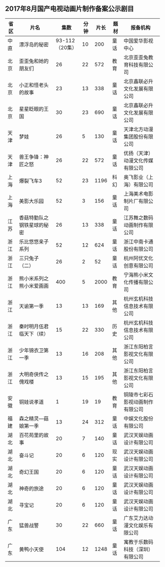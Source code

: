 ## 2017年8月国产电视动画片制作备案公示剧目
 省区 | 片名 | 集数 | 分钟 | 片长 | 题材 | 报备机构 
---|---|---|---|---|---|---
 中直 | 漂浮岛的秘密 | 93-112（20集） | 10 | 200 | 童话 | 中国爱华影视中心 
 北京 | 歪歪兔和她的朋友们 | 26 | 22 | 572 | 教育 | 北京歪歪兔教育科技有限公司 
 北京 | 小正和怪老头的故事 | 23 | 13 | 338 | 童话 | 北京鑫联必升文化发展有限公司 
 北京 | 星星眨眼的王国 | 30 | 23 | 690 | 童话 | 北京鑫联必升文化发展有限公司 
 天津 | 梦娃 | 26 | 5 | 130 | 童话 | 天津北方动漫集团股份有限公司 
 天津 | 兽王争锋：神匠之怒 | 26 | 22 | 572 | 童话 | 优扬（天津）动漫文化传媒有限公司 
 上海 | 爆裂飞车3 | 52 | 23 | 1196 | 科幻 | 奥飞影业（上海）有限公司 
 上海 | 美影大乐园 | 52 | 3 | 156 | 童话 | 上海美术电影制片厂有限公司 
 江苏 | 香菇特勤队之钢铁星球的秘密 | 26 | 13 | 338 | 童话 | 江苏舞之数码动画制作有限公司 
 浙江 | 乐比悠悠亲子系列 | 52 | 12 | 624 | 童话 | 浙江中南卡通股份有限公司 
 浙江 | 三只兔子（二） | 26 | 2 | 52 | 童话 | 杭州阿优文化创意有限公司 
 浙江 | 熊小米系列之熊小米爱画画 | 400 | 5 | 2000 | 教育 | 宁海熊小米文化传播有限公司 
 浙江 | 天谕第一季 | 13 | 13 | 169 | 其他 | 杭州玄机科技信息技术有限公司 
 浙江 | 秦时明月伍君临天下（续） | 15 | 22 | 330 | 历史 | 杭州玄机科技信息技术有限公司 
 浙江 | 少年锦衣卫第一季 | 13 | 16 | 208 | 其他 | 浙江东阳柏言影视文化有限公司 
 浙江 | 大明奇侠传之傀戏楼 | 13 | 15 | 195 | 其他 | 浙江东阳柏言影视文化有限公司 
 安徽 | 铜娃说孝道 | 1 | 19 | 19 | 教育 | 铜陵市七彩石影视动画制作有限公司 
 福建 | 森之精灵—菇娘第一季 | 13 | 24 | 312 | 童话 | 中娱文化股份有限公司 
 湖北 | 百花苑里的故事 | 20 | 7 | 140 | 童话 | 武汉天娱动画设计有限公司 
 湖北 | 奋斗记 | 20 | 6 | 120 | 现实 | 武汉天娱动画设计有限公司 
 湖北 | 奇幻王国 | 20 | 6 | 120 | 童话 | 武汉天娱动画设计有限公司 
 湖北 | 神奇的旅途 | 20 | 6 | 120 | 童话 | 武汉天娱动画设计有限公司 
 湖北 | 寻宝记 | 20 | 6 | 120 | 童话 | 武汉天娱动画设计有限公司 
 广东 | 猛兽战警 | 30 | 22 | 660 | 童话 | 广东艾力达动漫文化娱乐有限公司 
 广东 | 黄鸭小天使 | 104 | 12 | 1248 | 童话 | 寓教于乐数码科技（深圳）有限公司 